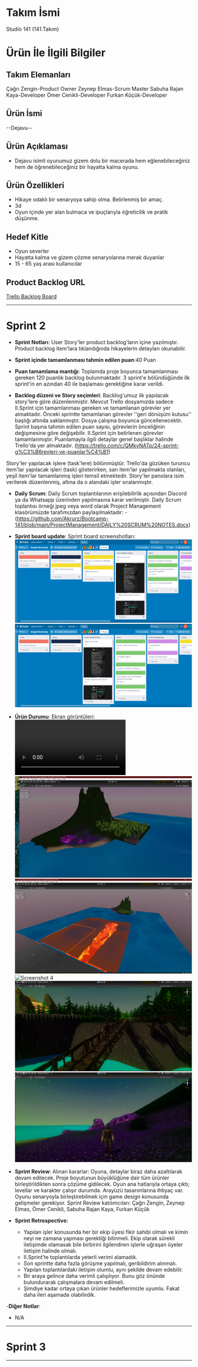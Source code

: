 # **Takım İsmi**

Studio 141 (141.Takım)

# Ürün İle İlgili Bilgiler

## Takım Elemanları

Çağrı Zengin-Product Owner
Zeynep Elmas-Scrum Master
Sabuha Rajan Kaya-Developer
Ömer Cenikli-Developer
Furkan Küçük-Developer


## Ürün İsmi

--Dejavu--

## Ürün Açıklaması

- Dejavu isimli oyunumuz gizem dolu bir macerada  hem eğlenebileceğiniz hem de öğrenebileceğiniz bir hayatta kalma oyunu. 

## Ürün Özellikleri

- Hikaye odaklı bir senaryoya sahip olma. Belirlenmiş bir amaç.
- 3d
- Oyun içinde yer alan bulmaca ve ipuçlarıyla öğreticilik ve pratik düşünme.

## Hedef Kitle

- Oyun severler
- Hayatta kalma ve gizem çözme senaryolarına merak duyanlar
- 15 - 65 yaş arası kullanıcılar

## Product Backlog URL

[Trello Backlog Board](https://trello.com/invite/b/AmiABGTZ/3b945bf5d74defd558fc533a59d38c9b/google-bootcamp)

---

# Sprint 2

- **Sprint Notları**: User Story'ler product backlog'ların içine yazılmıştır. Product backlog item'lara tıklandığında hikayelerin detayları okunabilir.

- **Sprint içinde tamamlanması tahmin edilen puan**:40 Puan

- **Puan tamamlama mantığı**: Toplamda proje boyunca tamamlanması gereken 120 puanlık backlog bulunmaktadır. 3 sprint'e bölündüğünde ilk sprint'in en azından 40 ile başlaması gerektiğine karar verildi.

- **Backlog düzeni ve Story seçimleri**: Backlog'umuz ilk yapılacak story'lere göre düzenlenmiştir. Mevcut Trello dosyamızda sadece II.Sprint için tamamlanması gereken ve tamamlanan görevler yer almaktadır. Önceki sprintte tamamlanan görevler ''geri dönüşüm kutusu'' başlığı altında saklanmıştır. Dosya çalışma boyunca güncellenecektir. Sprint başına tahmin edilen puan sayısı, görevlerin önceliğinin değişmesine göre değişebilir. II.Sprint için belirlenen görevler tamamlanmıştır. Puanlamayla ilgili detaylar genel başlıklar halinde Trello'da yer almaktadır. (https://trello.com/c/QMkyNATp/24-sprint-g%C3%B6revleri-ve-puanlar%C4%B1)

Story'ler yapılacak işlere (task'lere) bölünmüştür. Trello'da gözüken turuncu item'lar yapılacak işleri (task) gösterirken, sarı item'lar yapılmakta olanları, yeşil item'lar tamamlanmış işleri temsil etmektedir. Story'ler panolara isim verilerek düzenlenmiş, altına da o alandaki işler sıralanmıştır.

- **Daily Scrum**: Daily Scrum toplantılarının erişilebilirlik açısından Discord ya da Whatsapp üzerinden yapılmasına karar verilmiştir. Daily Scrum toplantısı örneği jpeg veya word olarak Project Management klasörümüzde tarafımızdan paylaşılmaktadır: 
-(https://github.com/Akrurz/Bootcamp-141/blob/main/ProjectManagement/DAILY%20SCRUM%20NOTES.docx) 

- **Sprint board update**: Sprint board screenshotları: 
![Backlog 1](https://github.com/Akrurz/Bootcamp-141/blob/main/ProjectManagement/trellobacklog2sprint.png)
![Backlog 2](https://github.com/Akrurz/Bootcamp-141/blob/main/ProjectManagement/trellobacklog2sprint2.png)

- **Ürün Durumu**: Ekran görüntüleri:
  ![Screenshot 1](https://github.com/Akrurz/Bootcamp-141/blob/main/ProjectManagement/productvideo.mp4)
  ![Screenshot 2](https://github.com/Akrurz/Bootcamp-141/blob/main/ProjectManagement/product_level.png)
  ![Screenshot 3](https://github.com/Akrurz/Bootcamp-141/blob/main/ProjectManagement/product_level_lava.png)
  ![Screenshot 4](https://github.com/Akrurz/Bootcamp-141/blob/main/ProjectManagement/senaryo.jpg)
  ![Screenshot 5](https://github.com/Akrurz/Bootcamp-141/blob/main/ProjectManagement/character.png)
  ![Screenshot 6](https://github.com/Akrurz/Bootcamp-141/blob/main/ProjectManagement/character2.png)

- **Sprint Review**: 
Alınan kararlar: Oyuna, detaylar biraz daha azaltılarak devam edilecek. Proje boyutunun büyüklüğüne dair tüm ürünler birleştirildikten sonra çözüme gidilecek. Oyun ana hatlarıyla ortaya çıktı; levellar ve karakter çalışır durumda. Arayüzü tasarımlarına ihtiyaç var. Oyunu senaryoyla birleştirebilmek için game design konusunda gelişmeler gerekiyor.
Sprint Review katılımcıları: Çağrı Zengin, Zeynep Elmas, Ömer Cenikli, Sabuha Rajan Kaya, Furkan Küçük

- **Sprint Retrospective:**
  - Yapılan işler konusunda her bir ekip üyesi fikir sahibi olmalı ve kimin neyi ne zamana yapması gerektiği bilinmeli. Ekip olarak sürekli iletişimde olamasak bile birbirini ilgilendiren işlerle uğraşan üyeler iletişim halinde olmalı.
  - II.Sprint'te toplantılarda yeterli verimi alamadık.
  - Son sprintte daha fazla görüşme yapılmalı, geribildirim alınmalı.
  - Yapılan toplantılardaki iletişim olumlu, aynı şekilde devam edebilir.
  - Bir araya gelince daha verimli çalışılıyor. Bunu göz önünde bulundurarak çalışmalara devam edilmeli.
  - Şimdiye kadar ortaya çıkan ürünler hedeflerimizle uyumlu. Fakat daha ileri aşamada olabilirdik.

-**Diğer Notlar**:
- N/A

---

# Sprint 3


---


